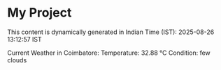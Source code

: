 # My Project

This content is dynamically generated in Indian Time (IST): 2025-08-26 13:12:57 IST


Current Weather in Coimbatore:
Temperature: 32.88 °C
Condition: few clouds
